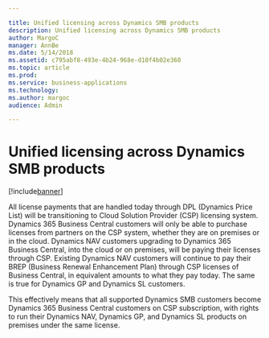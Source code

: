 ```yaml
---

title: Unified licensing across Dynamics SMB products
description: Unified licensing across Dynamics SMB products
author: MargoC
manager: AnnBe
ms.date: 5/14/2018
ms.assetid: c795abf8-493e-4b24-968e-d10f4b02e360
ms.topic: article
ms.prod: 
ms.service: business-applications
ms.technology: 
ms.author: margoc
audience: Admin

---
```

#  Unified licensing across Dynamics SMB products


[!include[banner](../../../includes/banner.md)]

All license payments that are handled today through DPL (Dynamics Price List)
will be transitioning to Cloud Solution Provider (CSP) licensing system.
Dynamics 365 Business Central customers will only be able to purchase licenses
from partners on the CSP system, whether they are on premises or in the cloud.
Dynamics NAV customers upgrading to Dynamics 365 Business Central, into the
cloud or on premises, will be paying their licenses through CSP. Existing
Dynamics NAV customers will continue to pay their BREP (Business Renewal
Enhancement Plan) through CSP licenses of Business Central, in equivalent
amounts to what they pay today. The same is true for Dynamics GP and Dynamics SL
customers.

This effectively means that all supported Dynamics SMB customers become Dynamics
365 Business Central customers on CSP subscription, with rights to run their
Dynamics NAV, Dynamics GP, and Dynamics SL products on premises under the same
license.
